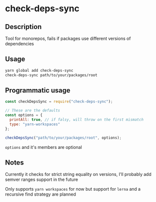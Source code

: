 # check-deps-sync

## Description

Tool for monorepos, fails if packages use different versions of dependencies

## Usage

```sh
yarn global add check-deps-sync
check-deps-sync path/to/your/packages/root
```

## Programmatic usage
```js
const checkDepsSync = require("check-deps-sync");

// These are the defaults
const options = {
  printAll: true, // if falsy, will throw on the first mismatch
  type: "yarn-workspaces"
};

checkDepsSync("path/to/your/packages/root", options);
```

`options` and it's members are optional

## Notes

Currently it checks for strict string equality on versions, I'll probably add semver ranges support in the future

Only supports `yarn workspaces` for now but support for `lerna` and a recursive find strategy are planned

